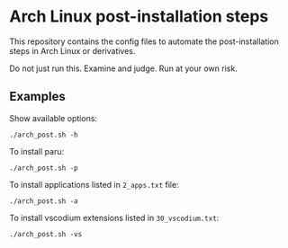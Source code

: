 # Arch Linux post-installation steps

This repository contains the config files to automate the post-installation
steps in Arch Linux or derivatives. 

Do not just run this. Examine and judge. Run at your own risk.

## Examples

Show available options:

```
./arch_post.sh -h
```

To install paru:

```
./arch_post.sh -p
```

To install applications listed in `2_apps.txt` file:

```
./arch_post.sh -a
```

To install vscodium extensions listed in `30_vscodium.txt`:

```
./arch_post.sh -vs
```



